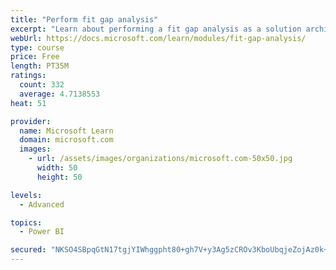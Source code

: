 ```yaml
---
title: "Perform fit gap analysis"
excerpt: "Learn about performing a fit gap analysis as a solution architect for Dynamics 365 and Microsoft Power Platform."
webUrl: https://docs.microsoft.com/learn/modules/fit-gap-analysis/
type: course
price: Free
length: PT35M
ratings:
  count: 332
  average: 4.7138553
heat: 51

provider:
  name: Microsoft Learn
  domain: microsoft.com
  images:
    - url: /assets/images/organizations/microsoft.com-50x50.jpg
      width: 50
      height: 50

levels:
  - Advanced

topics:
  - Power BI

secured: "NKSO4SBpqGtN17tgjYIWhggpht80+gh7V+y3Ag5zCROv3KboUbqjeZojAz0k+8Vyv5wfXrJ9OyxksD+tjWT81dvWvkEburiwoSNT4XxJ1uRq6Wa9IUufNWJfwdQHSqtsStxniOOSTsLf3ewmqFQUjQa/+n3vmiQPP3lXK0QemIxE3aR3Q69zCpNz4btThJf11j3AT5G+qrbm58R/+fQfXUgyvVCs/P2pJ8fsou32n8jPZctbpjXxD5KtyIcvP8gAbWS0I539r+uRFx6VpJmpIOw0+F1TYIAEzj+Fec8FukoBkAXKnmFNX+zEBZ8K1zdoGiiqhtjM9M7rNH8FRwCqLzQZy51nMvgZC00yBn8m+fT5MptUU+wEhLRRI94xYYxpZctJd4Ng7VZ0KpulGgo6mWnlxIbaTZs4KgmFsX3ZhzU=;K6nTf+HVMUea2wdr0bSdWg=="
---
```


